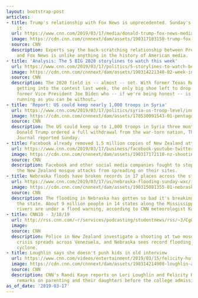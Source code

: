 ```yaml
---
layout: bootstrap-post
articles:
- title: Trump's relationship with Fox News is unprecedented. Sunday's tweets prove
    it
  url: https://www.cnn.com/2019/03/17/media/donald-trump-fox-news-media/index.html
  image: https://cdn.cnn.com/cnnnext/dam/assets/190317183150-trump-fox-news-super-tease.jpg
  source: CNN
  description: Experts say the back-scratching relationship between President Trump
    and Fox News is unlike anything in the history of American media.
- title: 'Analysis: The 5 BIG 2020 storylines to watch this week'
  url: https://www.cnn.com/2019/03/17/politics/5-storylines-to-watch-beto-biden-klobuchar-harris-gillibrand/index.html
  image: https://cdn.cnn.com/cnnnext/dam/assets/190314221348-02-week-in-photos-0315-super-tease.jpg
  source: CNN
  description: The 2020 field is -- almost -- set. With former Texas Rep. Beto O'Rourke
    getting into the contest last week, the only big shoe left to drop is that of
    former Vice President Joe Biden who -- if we're being honest -- is as close to
    running as you can be without…
- title: 'Report: US could keep nearly 1,000 troops in Syria'
  url: https://www.cnn.com/2019/03/17/politics/syria-us-troop-level/index.html
  image: https://cdn.cnn.com/cnnnext/dam/assets/170530091543-01-pentagon-aerial-file-super-tease.jpg
  source: CNN
  description: The US could keep up to 1,000 troops in Syria three months after President
    Donald Trump ordered a full withdrawal from the war-torn nation, The Wall Street
    Journal reported Sunday.
- title: Facebook already removed 1.5 million copies of New Zealand attack video
  url: https://www.cnn.com/2019/03/17/business/facebook-youtube-twitter-new-zealand-shooting/index.html
  image: https://cdn.cnn.com/cnnnext/dam/assets/190317172110-nz-shooting-vigil-super-tease.jpg
  source: CNN
  description: Facebook and other social media companies fought to stop videos of
    the New Zealand mosque attacks from spreading on their sites.
- title: Nebraska floods have broken records in 17 places across the state
  url: https://www.cnn.com/2019/03/17/us/nebraska-flooding-sunday-wxc/index.html
  image: https://cdn.cnn.com/cnnnext/dam/assets/190315081355-01-nebraska-flooding-0315-super-tease.jpg
  source: CNN
  description: The flooding in Nebraska has gotten so bad it's breaking records across
    the state. About 9 million people in 14 states along the Mississippi and Missouri
    rivers are under a flood warning, according to CNN meteorologist Karen Maginnis.
- title: CNN10 - 3/18/19
  url: http://rss.cnn.com/~r/services/podcasting/studentnews/rss/~3/Cg00t4nsnrE/ten-0318.cnn_2514738_ios_1240.mp4
  image: 
  source: CNN
  description: Police in New Zealand investigate a shooting at two mosques, a water
    crisis spreads across Venezuela, and Nebraska sees record flooding after a bomb
    cyclone.
- title: Loughlin says she doesn't push kids in old interview
  url: https://www.cnn.com/videos/entertainment/2019/03/15/felicity-huffman-lori-loughlin-daughters-college-admission-scandal-kaye-pkg-ac360-vpx.cnn
  image: https://cdn.cnn.com/cnnnext/dam/assets/190314214908-loughlin-and-daughters-super-tease.jpg
  source: CNN
  description: CNN's Randi Kaye reports on Lori Loughlin and Felicity Huffman's past
    remarks on parenting and their daughters before the college admissions scam fallout.
as_of_date: '2019-03-17'
---
```


